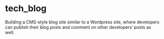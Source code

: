# tech_blog
Building a CMS-style blog site similar to a Wordpress site, where developers can publish their blog posts and comment on other developers’ posts as well.
